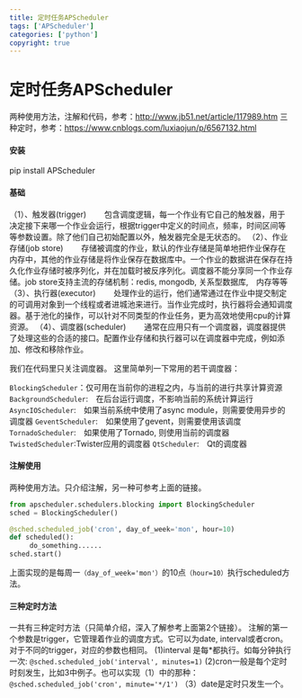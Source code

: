 ```yaml
---
title: 定时任务APScheduler
tags: ['APScheduler']
categories: ['python']
copyright: true
---
```

# 定时任务APScheduler
两种使用方法，注解和代码，参考：http://www.jb51.net/article/117989.htm
三种定时，参考：https://www.cnblogs.com/luxiaojun/p/6567132.html

#### 安装
pip install APScheduler
#### 基础
（1）、触发器(trigger)
　　包含调度逻辑，每一个作业有它自己的触发器，用于决定接下来哪一个作业会运行，根据trigger中定义的时间点，频率，时间区间等等参数设置。除了他们自己初始配置以外，触发器完全是无状态的。
（2）、作业存储(job store)
　　存储被调度的作业，默认的作业存储是简单地把作业保存在内存中，其他的作业存储是将作业保存在数据库中。一个作业的数据讲在保存在持久化作业存储时被序列化，并在加载时被反序列化。调度器不能分享同一个作业存储。job store支持主流的存储机制：redis, mongodb, 关系型数据库,　内存等等
（3）、执行器(executor)
　　处理作业的运行，他们通常通过在作业中提交制定的可调用对象到一个线程或者进城池来进行。当作业完成时，执行器将会通知调度器。基于池化的操作，可以针对不同类型的作业任务，更为高效地使用cpu的计算资源。
（4）、调度器(scheduler)
　　通常在应用只有一个调度器，调度器提供了处理这些的合适的接口。配置作业存储和执行器可以在调度器中完成，例如添加、修改和移除作业。

我们在代码里只关注调度器。
这里简单列一下常用的若干调度器：

`BlockingScheduler`：仅可用在当前你的进程之内，与当前的进行共享计算资源
`BackgroundScheduler`:　在后台运行调度，不影响当前的系统计算运行
`AsyncIOScheduler`:　如果当前系统中使用了async module，则需要使用异步的调度器
`GeventScheduler`:　如果使用了gevent，则需要使用该调度
`TornadoScheduler`:　如果使用了Tornado, 则使用当前的调度器
`TwistedScheduler`:Twister应用的调度器
`QtScheduler`:　Qt的调度器
#### 注解使用
两种使用方法。只介绍注解，另一种可参考上面的链接。
```python
from apscheduler.schedulers.blocking import BlockingScheduler
sched = BlockingScheduler()

@sched.scheduled_job('cron', day_of_week='mon', hour=10)
def scheduled():
     do_something......
sched.start()
```
上面实现的是每周一`（day_of_week='mon'）`的10点`（hour=10）`执行scheduled方法。

#### 三种定时方法
一共有三种定时方法（只简单介绍，深入了解参考上面第2个链接）。
注解的第一个参数是trigger，它管理着作业的调度方式。它可以为date, interval或者cron。对于不同的trigger，对应的参数也相同。
(1)interval 是每\*都执行。如每分钟执行一次:
`@sched.scheduled_job('interval', minutes=1)`
(2)cron一般是每个定时时刻发生，比如3中例子。也可以实现（1）中的那种：
`@sched.scheduled_job('cron', minute='*/1')`
（3）date是定时只发生一个。